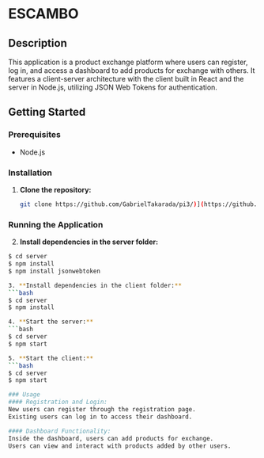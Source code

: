 # ESCAMBO

## Description
This application is a product exchange platform where users can register, log in, and access a dashboard to add products for exchange with others. It features a client-server architecture with the client built in React and the server in Node.js, utilizing JSON Web Tokens for authentication.

## Getting Started

### Prerequisites
- Node.js

### Installation

1. **Clone the repository:**
   ```bash
   git clone https://github.com/GabrielTakarada/pi3/)](https://github.com/GabrielTakarada/pi3.git
   
### Running the Application

 2. **Install dependencies in the server folder:**
   ```bash
   $ cd server
   $ npm install
   $ npm install jsonwebtoken

3. **Install dependencies in the client folder:**
   ```bash
   $ cd server
   $ npm install

4. **Start the server:**
   ```bash
   $ cd server
   $ npm start

5. **Start the client:**
   ```bash
   $ cd server
   $ npm start

### Usage
#### Registration and Login:
New users can register through the registration page.
Existing users can log in to access their dashboard.

#### Dashboard Functionality:
Inside the dashboard, users can add products for exchange.
Users can view and interact with products added by other users.
